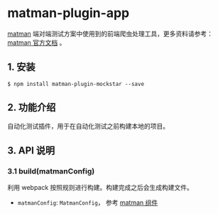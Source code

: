 # matman-plugin-app

[matman](https://github.com/matmanjs/matman) 端对端测试方案中使用到的前端爬虫处理工具，更多资料请参考： [matman 官方文档](https://matmanjs.github.io/matman/) 。

## 1. 安装

```
$ npm install matman-plugin-mockstar --save
```

## 2. 功能介绍

自动化测试插件，用于在自动化测试之前构建本地的项目。

## 3. API 说明

### 3.1 build(matmanConfig)

利用 webpack 按照规则进行构建。构建完成之后会生成构建文件。

- `matmanConfig`: `MatmanConfig`， 参考 [matman 组件](https://www.npmjs.com/package/matman)
